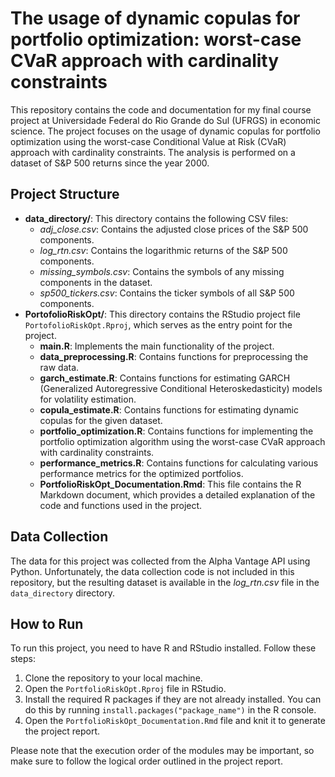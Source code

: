# The usage of dynamic copulas for portfolio optimization: worst-case CVaR approach with cardinality constraints

This repository contains the code and documentation for my final course project at Universidade Federal do Rio Grande do Sul (UFRGS) in economic science. The project focuses on the usage of dynamic copulas for portfolio optimization using the worst-case Conditional Value at Risk (CVaR) approach with cardinality constraints. The analysis is performed on a dataset of S&P 500 returns since the year 2000.

## Project Structure

- **data_directory/**: This directory contains the following CSV files:
  - *adj_close.csv*: Contains the adjusted close prices of the S&P 500 components.
  - *log_rtn.csv*: Contains the logarithmic returns of the S&P 500 components.
  - *missing_symbols.csv*: Contains the symbols of any missing components in the dataset.
  - *sp500_tickers.csv*: Contains the ticker symbols of all S&P 500 components.
- **PortofolioRiskOpt/**: This directory contains the RStudio project file `PortofolioRiskOpt.Rproj`, which serves as the entry point for the project.
  - **main.R**: Implements the main functionality of the project.
  - **data_preprocessing.R**: Contains functions for preprocessing the raw data.
  - **garch_estimate.R**: Contains functions for estimating GARCH (Generalized Autoregressive Conditional Heteroskedasticity) models for volatility estimation.
  - **copula_estimate.R**: Contains functions for estimating dynamic copulas for the given dataset.
  - **portfolio_optimization.R**: Contains functions for implementing the portfolio optimization algorithm using the worst-case CVaR approach with cardinality constraints.
  - **performance_metrics.R**: Contains functions for calculating various performance metrics for the optimized portfolios.
  - **PortfolioRiskOpt_Documentation.Rmd**: This file contains the R Markdown document, which provides a detailed explanation of the code and functions used in the project.

## Data Collection

The data for this project was collected from the Alpha Vantage API using Python. Unfortunately, the data collection code is not included in this repository, but the resulting dataset is available in the *log_rtn.csv* file in the `data_directory` directory.

## How to Run

To run this project, you need to have R and RStudio installed. Follow these steps:

1. Clone the repository to your local machine.
2. Open the `PortfolioRiskOpt.Rproj` file in RStudio.
3. Install the required R packages if they are not already installed. You can do this by running `install.packages("package_name")` in the R console.
4. Open the `PortfolioRiskOpt_Documentation.Rmd` file and knit it to generate the project report.

Please note that the execution order of the modules may be important, so make sure to follow the logical order outlined in the project report.
